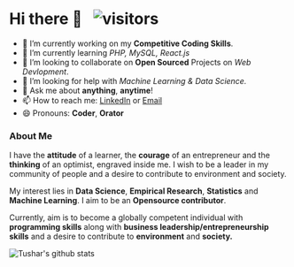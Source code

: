 # Hi there 👋 &nbsp; ![visitors](https://visitor-badge.glitch.me/badge?page_id=https://github.com/tusharnankani)


- 🔭 I’m currently working on my **Competitive Coding Skills**.
- 🌱 I’m currently learning *PHP, MySQL, React.js*
- 👯 I’m looking to collaborate on **Open Sourced** Projects on *Web Devlopment*.
- 🤔 I’m looking for help with *Machine Learning & Data Science.*
- 💬 Ask me about **anything**, **anytime**!
- 📫 How to reach me: [LinkedIn](https://www.linkedin.com/in/tusharnankani/) or <a href="mailto:tusharnankani3@gmail.com">Email</a>
- 😄 Pronouns: **Coder**, **Orator**
<!-- - ⚡ Fun fact: -->

### About Me

I have the **attitude** of a learner, the **courage** of an entrepreneur and the **thinking** of an optimist, engraved inside me. I wish to be a leader in my community of people and a desire to contribute to environment and society.

My interest lies in **Data Science**, **Empirical Research**, **Statistics** and **Machine Learning**. I aim to be an **Opensource contributor**. 

Currently, aim is to become a globally competent individual with **programming skills** along with **business leadership/entrepreneurship skills** and a desire to contribute to **environment** and **society.**


![Tushar's github stats](https://github-readme-stats.vercel.app/api?username=tusharnankani&show_icons=true&line_height=30)
